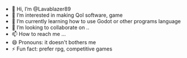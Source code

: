 - 👋 Hi, I’m @Lavablazer89
- 👀 I’m interested in making Qol software, game 
- 🌱 I’m currently learning how to use Godot or other programs language 
- 💞️ I’m looking to collaborate on ..
- 📫 How to reach me ...
- 😄 Pronouns: it doesn't bothers me
- ⚡ Fun fact: prefer rpg, competitive games 

<!---
Lavablazer89/Lavablazer89 is a ✨ special ✨ repository because its `README.md` (this file) appears on your GitHub profile.
You can click the Preview link to take a look at your changes.
--->
